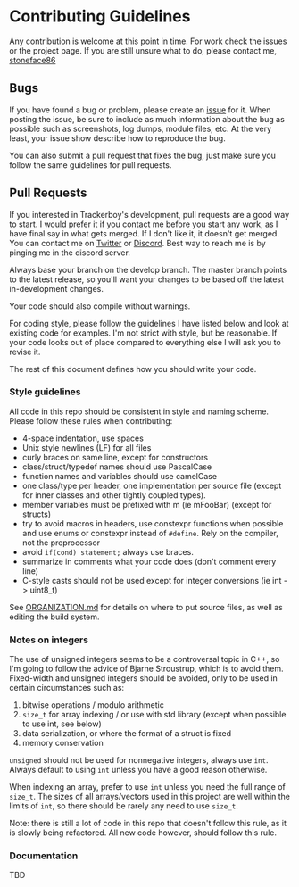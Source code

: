 # Contributing Guidelines

Any contribution is welcome at this point in time. For work check the issues
or the project page. If you are still unsure what to do, please contact me,
[stoneface86](https://github.com/stoneface86)

## Bugs

If you have found a bug or problem, please create an
[issue](https://github.com/stoneface86/trackerboy/issues) for it. When
posting the issue, be sure to include as much information about the bug
as possible such as screenshots, log dumps, module files, etc. At the
very least, your issue show describe how to reproduce the bug.

You can also submit a pull request that fixes the bug, just make sure you
follow the same guidelines for pull requests.

## Pull Requests

If you interested in Trackerboy's development, pull requests are a good way to
start. I would prefer it if you contact me before you start any work, as I
have final say in what gets merged. If I don't like it, it doesn't get merged.
You can contact me on [Twitter](https://twitter.com/stoneface86) or
[Discord](https://discord.gg/m6wcAK3). Best way to reach me is by pinging me
in the discord server.

Always base your branch on the develop branch. The master branch points to the
latest release, so you'll want your changes to be based off the latest in-development
changes.

Your code should also compile without warnings.

For coding style, please follow the guidelines I have listed below and look at
existing code for examples. I'm not strict with style, but be reasonable. If your
code looks out of place compared to everything else I will ask you to revise it.

The rest of this document defines how you should write your code.

### Style guidelines

All code in this repo should be consistent in style and naming scheme. Please
follow these rules when contributing:
 * 4-space indentation, use spaces
 * Unix style newlines (LF) for all files
 * curly braces on same line, except for constructors
 * class/struct/typedef names should use PascalCase
 * function names and variables should use camelCase
 * one class/type per header, one implementation per source file (except for
   inner classes and other tightly coupled types).
 * member variables must be prefixed with m (ie mFooBar) (except for structs)
 * try to avoid macros in headers, use constexpr functions when possible and
   use enums or constexpr instead of `#define`. Rely on the compiler, not the preprocessor
 * avoid `if(cond) statement;` always use braces.
 * summarize in comments what your code does (don't comment every line)
 * C-style casts should not be used except for integer conversions
   (ie int -> uint8_t)

See [ORGANIZATION.md](ORGANIZATION.md) for details on where to put source files,
as well as editing the build system.

### Notes on integers

The use of unsigned integers seems to be a controversal topic in C++,
so I'm going to follow the advice of Bjarne Stroustrup, which is to avoid them.
Fixed-width and unsigned integers should be avoided, only to be used in certain
circumstances such as:
 1. bitwise operations / modulo arithmetic
 2. `size_t` for array indexing / or use with std library
    (except when possible to use int, see below)
 3. data serialization, or where the format of a struct is fixed
 4. memory conservation

`unsigned` should not be used for nonnegative integers, always use `int`.
Always default to using `int` unless you have a good reason otherwise.

When indexing an array, prefer to use `int` unless you need the full range of
`size_t`. The sizes of all arrays/vectors used in this project are well within
the limits of `int`, so there should be rarely any need to use `size_t`.

Note: there is still a lot of code in this repo that doesn't follow this rule,
as it is slowly being refactored. All new code however, should follow this rule.

### Documentation

TBD
